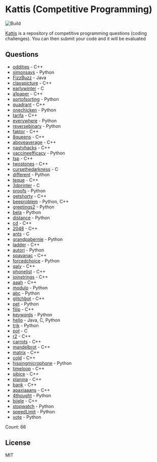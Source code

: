 # Kattis (Competitive Programming)

![Build](https://github.com/Zeyu-Li/kattis_solutions/workflows/Generate%20MD/badge.svg)

[Kattis](https://open.kattis.com/) is a repository of competitive programming questions (coding challenges). You can then submit your code and it will be evaluated



## Questions 
* [oddities](https://open.kattis.com/problems/oddities) - C++ 
* [simonsays](https://open.kattis.com/problems/simonsays) - Python 
* [FizzBuzz](https://open.kattis.com/problems/FizzBuzz) - Java 
* [classpicture](https://open.kattis.com/problems/classpicture) - C++ 
* [earlywinter](https://open.kattis.com/problems/earlywinter) - C 
* [a1paper](https://open.kattis.com/problems/a1paper) - C++ 
* [sortofsorting](https://open.kattis.com/problems/sortofsorting) - Python 
* [quadrant](https://open.kattis.com/problems/quadrant) - C++ 
* [onechicken](https://open.kattis.com/problems/onechicken) - Python 
* [tarifa](https://open.kattis.com/problems/tarifa) - C++ 
* [everywhere](https://open.kattis.com/problems/everywhere) - Python 
* [reversebinary](https://open.kattis.com/problems/reversebinary) - Python 
* [faktor](https://open.kattis.com/problems/faktor) - C++ 
* [8queens](https://open.kattis.com/problems/8queens) - C++ 
* [aboveaverage](https://open.kattis.com/problems/aboveaverage) - C++ 
* [nastyhacks](https://open.kattis.com/problems/nastyhacks) - C++ 
* [vaccineefficacy](https://open.kattis.com/problems/vaccineefficacy) - Python 
* [tsp](https://open.kattis.com/problems/tsp) - C++ 
* [twostones](https://open.kattis.com/problems/twostones) - C++ 
* [cursethedarkness](https://open.kattis.com/problems/cursethedarkness) - C 
* [different](https://open.kattis.com/problems/different) - Python 
* [teque](https://open.kattis.com/problems/teque) - C++ 
* [3dprinter](https://open.kattis.com/problems/3dprinter) - C 
* [proofs](https://open.kattis.com/problems/proofs) - Python 
* [getshorty](https://open.kattis.com/problems/getshorty) - C++ 
* [beeproblem](https://open.kattis.com/problems/beeproblem) - Python, C++ 
* [greetings2](https://open.kattis.com/problems/greetings2) - Python 
* [bela](https://open.kattis.com/problems/bela) - Python 
* [distance](https://open.kattis.com/problems/distance) - Python 
* [cd](https://open.kattis.com/problems/cd) - C++ 
* [2048](https://open.kattis.com/problems/2048) - C++ 
* [ants](https://open.kattis.com/problems/ants) - C 
* [grandpabernie](https://open.kattis.com/problems/grandpabernie) - Python 
* [ladder](https://open.kattis.com/problems/ladder) - C++ 
* [autori](https://open.kattis.com/problems/autori) - Python 
* [spavanac](https://open.kattis.com/problems/spavanac) - C++ 
* [forcedchoice](https://open.kattis.com/problems/forcedchoice) - Python 
* [qaly](https://open.kattis.com/problems/qaly) - C++ 
* [phonelist](https://open.kattis.com/problems/phonelist) - C++ 
* [joinstrings](https://open.kattis.com/problems/joinstrings) - C++ 
* [aaah](https://open.kattis.com/problems/aaah) - C++ 
* [modulo](https://open.kattis.com/problems/modulo) - Python 
* [abc](https://open.kattis.com/problems/abc) - Python 
* [glitchbot](https://open.kattis.com/problems/glitchbot) - C++ 
* [pet](https://open.kattis.com/problems/pet) - Python 
* [filip](https://open.kattis.com/problems/filip) - C++ 
* [keywords](https://open.kattis.com/problems/keywords) - Python 
* [hello](https://open.kattis.com/problems/hello) - Java, C, Python 
* [trik](https://open.kattis.com/problems/trik) - Python 
* [pot](https://open.kattis.com/problems/pot) - C 
* [r2](https://open.kattis.com/problems/r2) - C++ 
* [carrots](https://open.kattis.com/problems/carrots) - C++ 
* [mandelbrot](https://open.kattis.com/problems/mandelbrot) - C++ 
* [matrix](https://open.kattis.com/problems/matrix) - C++ 
* [cold](https://open.kattis.com/problems/cold) - C++ 
* [hissingmicrophone](https://open.kattis.com/problems/hissingmicrophone) - Python 
* [timeloop](https://open.kattis.com/problems/timeloop) - C++ 
* [sibice](https://open.kattis.com/problems/sibice) - C++ 
* [planina](https://open.kattis.com/problems/planina) - C++ 
* [bank](https://open.kattis.com/problems/bank) - C++ 
* [apaxiaaans](https://open.kattis.com/problems/apaxiaaans) - C++ 
* [4thought](https://open.kattis.com/problems/4thought) - Python 
* [bijele](https://open.kattis.com/problems/bijele) - C++ 
* [stopwatch](https://open.kattis.com/problems/stopwatch) - Python 
* [speedLimit](https://open.kattis.com/problems/speedLimit) - Python 
* [vote](https://open.kattis.com/problems/vote) - Python 

Count: 66


## License

MIT
